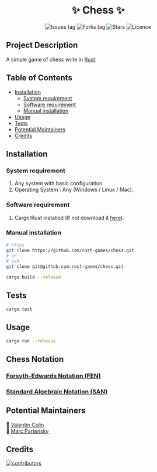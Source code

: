 <h1 align="center">
    ✨ Chess ✨
</h1>

<div align="center">

<!-- see https://shields.io/ -->

![Issues tag](https://img.shields.io/github/issues/rust-games/chess)
![Forks tag](https://img.shields.io/github/forks/rust-games/chess)
![Stars](https://img.shields.io/github/stars/rust-games/chess?style=social)
![Licence](https://img.shields.io/github/license/rust-games/chess)

</div>

## Project Description

A simple game of chess write in [Rust](https://www.rust-lang.org/fr/).

## Table of Contents

* [Installation](#installation)
    * [System requirement](#system-requirement)
    * [Software requirement](#software-requirement)
    * [Manual installation](#manual-installation)
* [Usage](#usage)
* [Tests](#tests)
* [Potential Maintainers](#potential-maintainers)
* [Credits](#credits)

## Installation
### System requirement

1. Any system with basic configuration.
2. Operating System : Any (Windows / Linux / Mac).

### Software requirement

1. Cargo/Rust installed (If not download it [here](https://doc.rust-lang.org/cargo/getting-started/installation.html)).

### Manual installation

```bash
# https
git clone https://github.com/rust-games/chess.git
# or 
# ssh
git clone git@github.com:rust-games/chess.git

cargo build --release
```

## Tests

```bash
cargo test
```

## Usage

```bash
cargo run --release
```

## Chess Notation
### [Forsyth-Edwards Notation (FEN)](https://www.chess.com/terms/fen-chess)

### [Standard Algebraic Notation (SAN)](https://www.chess.com/article/view/chess-notation)

<!--
## How to Contribute

Thank you for considering and taking the time to contribute! Before contributing kindly read and follow [Code of Conduct](CODE_OF_CONDUCT.md). To help new developers/contributors there are set of instructions added in [CONTRIBUTING.md](CONTRIBUTING.md). Which describes the intial stages for working on this project. Also refer the [MIT License](LICENSE).
-->

## Potential Maintainers

📌 [Valentin Colin](https://github.com/ValentinColin)  
📌 [Marc Partensky](https://github.com/MarcPartensky)

## Credits

<a href="https://github.com/ValentinColin/rust-template-project/graphs/contributors">
  <img src="https://contrib.rocks/image?repo=ValentinColin/rust-template-project" alt="contributors"/>
</a>
